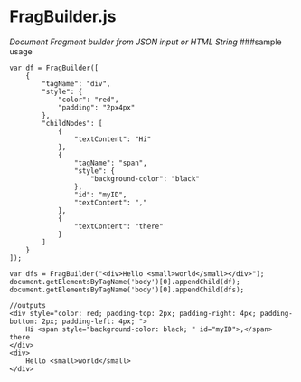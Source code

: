 # FragBuilder.js
*Document Fragment builder from JSON input or HTML String*
###sample usage
	
	var df = FragBuilder([
		{
			"tagName": "div",
			"style": {
				"color": "red",
				"padding": "2px4px"
			},
			"childNodes": [
				{
					"textContent": "Hi"
				},
				{
					"tagName": "span",
					"style": {
						"background-color": "black"
					},
					"id": "myID",
					"textContent": ","
				},
				{
					"textContent": "there"
				}
			]
		}
	]);
	
	var dfs = FragBuilder("<div>Hello <small>world</small></div>");
	document.getElementsByTagName('body')[0].appendChild(df);
	document.getElementsByTagName('body')[0].appendChild(dfs);
	
	//outputs
	<div style="color: red; padding-top: 2px; padding-right: 4px; padding-bottom: 2px; padding-left: 4px; ">
		Hi <span style="background-color: black; " id="myID">,</span> there
	</div>
	<div>
		Hello <small>world</small>
	</div>
